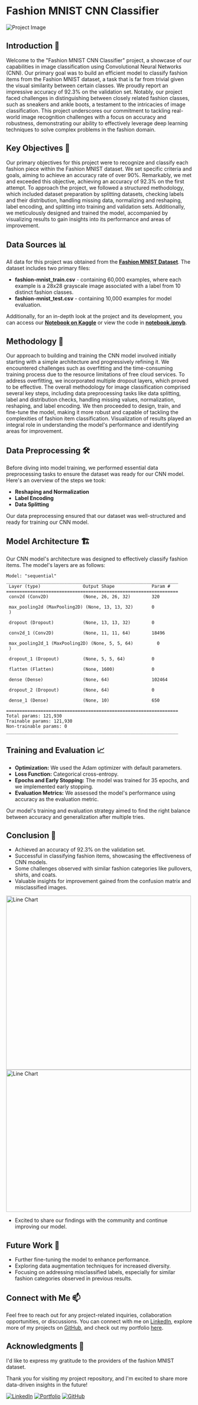 # Fashion MNIST CNN Classifier

![Project Image](https://github.com/AmirFARES/Fashion-MNIST-CNN/blob/main/imgs/fashionLogo.png)

## Introduction 🌟

Welcome to the "Fashion MNIST CNN Classifier" project, a showcase of our capabilities in image classification using Convolutional Neural Networks (CNN). Our primary goal was to build an efficient model to classify fashion items from the Fashion MNIST dataset, a task that is far from trivial given the visual similarity between certain classes. We proudly report an impressive accuracy of 92.3% on the validation set. Notably, our project faced challenges in distinguishing between closely related fashion classes, such as sneakers and ankle boots, a testament to the intricacies of image classification. This project underscores our commitment to tackling real-world image recognition challenges with a focus on accuracy and robustness, demonstrating our ability to effectively leverage deep learning techniques to solve complex problems in the fashion domain.

## Key Objectives 🎯

Our primary objectives for this project were to recognize and classify each fashion piece within the Fashion MNIST dataset. We set specific criteria and goals, aiming to achieve an accuracy rate of over 90%. Remarkably, we met and exceeded this objective, achieving an accuracy of 92.3% on the first attempt. To approach the project, we followed a structured methodology, which included dataset preparation by splitting datasets, checking labels and their distribution, handling missing data, normalizing and reshaping, label encoding, and splitting into training and validation sets. Additionally, we meticulously designed and trained the model, accompanied by visualizing results to gain insights into its performance and areas of improvement.

## Data Sources 📊

All data for this project was obtained from the [**Fashion MNIST Dataset**](https://www.kaggle.com/datasets/zalando-research/fashionmnist). The dataset includes two primary files:

- **fashion-mnist_train.csv** - containing 60,000 examples, where each example is a 28x28 grayscale image associated with a label from 10 distinct fashion classes.
- **fashion-mnist_test.csv** - containing 10,000 examples for model evaluation. 

Additionally, for an in-depth look at the project and its development, you can access our [**Notebook on Kaggle**](https://www.kaggle.com/code/amirfares/fashion-mnist-cnn-92-3-accuracy) or view the code in [**notebook.ipnyb**](https://github.com/AmirFARES/Fashion-MNIST-CNN/blob/main/fashion-mnist-cnn-92-3-accuracy.ipynb).

## Methodology 🚀

Our approach to building and training the CNN model involved initially starting with a simple architecture and progressively refining it. We encountered challenges such as overfitting and the time-consuming training process due to the resource limitations of free cloud services. To address overfitting, we incorporated multiple dropout layers, which proved to be effective. The overall methodology for image classification comprised several key steps, including data preprocessing tasks like data splitting, label and distribution checks, handling missing values, normalization, reshaping, and label encoding. We then proceeded to design, train, and fine-tune the model, making it more robust and capable of tackling the complexities of fashion item classification. Visualization of results played an integral role in understanding the model's performance and identifying areas for improvement.

## Data Preprocessing 🛠️

Before diving into model training, we performed essential data preprocessing tasks to ensure the dataset was ready for our CNN model. Here's an overview of the steps we took:

- **Reshaping and Normalization**
- **Label Encoding**
- **Data Splitting**

Our data preprocessing ensured that our dataset was well-structured and ready for training our CNN model.

## Model Architecture 🏗️

Our CNN model's architecture was designed to effectively classify fashion items. The model's layers are as follows:

```plaintext
Model: "sequential"
_________________________________________________________________
 Layer (type)                Output Shape              Param #   
=================================================================
 conv2d (Conv2D)             (None, 26, 26, 32)        320       
                                                                 
 max_pooling2d (MaxPooling2D) (None, 13, 13, 32)       0         
 )                                                               
                                                                 
 dropout (Dropout)           (None, 13, 13, 32)        0         
                                                                 
 conv2d_1 (Conv2D)           (None, 11, 11, 64)        18496     
                                                                 
 max_pooling2d_1 (MaxPooling2D) (None, 5, 5, 64)         0         
 )                                                               
                                                                 
 dropout_1 (Dropout)         (None, 5, 5, 64)          0         
                                                                 
 flatten (Flatten)           (None, 1600)              0         
                                                                 
 dense (Dense)               (None, 64)                102464    
                                                                 
 dropout_2 (Dropout)         (None, 64)                0         
                                                                 
 dense_1 (Dense)             (None, 10)                650       
                                                                 
=================================================================
Total params: 121,930
Trainable params: 121,930
Non-trainable params: 0
_________________________________________________________________

```

## Training and Evaluation 📈

- **Optimization:** We used the Adam optimizer with default parameters.
- **Loss Function:** Categorical cross-entropy.
- **Epochs and Early Stopping:** The model was trained for 35 epochs, and we implemented early stopping.
- **Evaluation Metrics:** We assessed the model's performance using accuracy as the evaluation metric.

Our model's training and evaluation strategy aimed to find the right balance between accuracy and generalization after multiple tries.

## Conclusion 🎯

- Achieved an accuracy of 92.3% on the validation set.
- Successful in classifying fashion items, showcasing the effectiveness of CNN models.
- Some challenges observed with similar fashion categories like pullovers, shirts, and coats.
- Valuable insights for improvement gained from the confusion matrix and misclassified images.
<img src="https://github.com/AmirFARES/Fashion-MNIST-CNN/blob/main/imgs/confusionMatrix.png" alt="Line Chart" width="500" height="470">  

<img src="https://github.com/AmirFARES/Fashion-MNIST-CNN/blob/main/imgs/misclassified.png" alt="Line Chart" width="500" height="384">  

- Excited to share our findings with the community and continue improving our model.

## Future Work 🚧

- Further fine-tuning the model to enhance performance.
- Exploring data augmentation techniques for increased diversity.
- Focusing on addressing misclassified labels, especially for similar fashion categories observed in previous results.


## Connect with Me 📫

Feel free to reach out for any project-related inquiries, collaboration opportunities, or discussions. You can connect with me on [LinkedIn](https://www.linkedin.com/in/amir-f), explore more of my projects on [GitHub](https://github.com/AmirFARES), and check out my portfolio [here](https://amirfares.github.io/).

## Acknowledgments 🙏

I'd like to express my gratitude to the providers of the fashion MNIST dataset.

Thank you for visiting my project repository, and I'm excited to share more data-driven insights in the future!

[![LinkedIn](https://img.shields.io/badge/LinkedIn-Connect-blue)](https://www.linkedin.com/in/amir-f)
[![Portfolio](https://img.shields.io/badge/Portfolio-Visit-orange)](https://amirfares.github.io/)
[![GitHub](https://img.shields.io/badge/GitHub-Follow-green)](https://github.com/AmirFARES)
